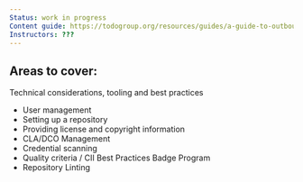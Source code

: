 ```yaml
---
Status: work in progress
Content guide: https://todogroup.org/resources/guides/a-guide-to-outbound-open-source-software/#technical-considerations-tooling-and-best-practices
Instructors: ???
---
```


## Areas to cover:

Technical considerations, tooling and best practices
* User management
* Setting up a repository
* Providing license and copyright information
* CLA/DCO Management
* Credential scanning
* Quality criteria / CII Best Practices Badge Program
* Repository Linting
